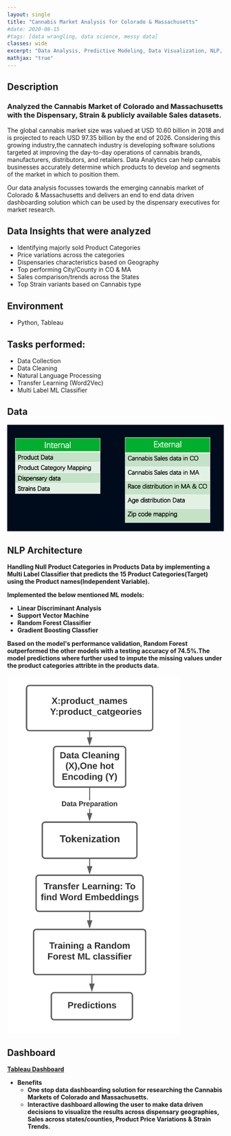 ```yaml
---
layout: single
title: "Cannabis Market Analysis for Colorado & Massachusetts"
#date: 2020-08-15
#tags: [data wrangling, data science, messy data]
classes: wide
excerpt: "Data Analysis, Predictive Modeling, Data Visualization, NLP, Multi Label Classification, Tableau, Python"
mathjax: "true"
---
```

## Description
### Analyzed the Cannabis Market of Colorado and Massachusetts with the Dispensary, Strain & publicly available Sales datasets.
The global cannabis market size was valued at USD 10.60 billion in 2018 and is projected to reach USD 97.35 billion by the end of 2026.
Considering this growing industry,the cannatech industry is developing software solutions targeted at improving the day-to-day operations of cannabis brands, manufacturers, distributors, and retailers. Data Analytics can help cannabis businesses accurately determine which products to develop and segments of the market in which to position them.<br> 

Our data analysis focusses towards the emerging cannabis market of Colorado & Massachusetts and delivers an end to end data driven dashboarding solution which can be used by the dispensary executives for market research.

## Data Insights that were analyzed
- Identifying majorly sold Product Categories
- Price variations across the categories
- Dispensaries characteristics based on Geography
- Top performing City/County in CO & MA
- Sales comparison/trends across the States
- Top Strain variants based on Cannabis type

## Environment
- Python, Tableau

## Tasks performed:
- Data Collection
- Data Cleaning
- Natural Language Processing
- Transfer Learning (Word2Vec)
- Multi Label ML Classifier

## Data
![Data](/images/cannabis/data.png)

## NLP Architecture 
<b> Handling Null Product Categories in Products Data by implementing a Multi Label Classifier that predicts the 15 Product Categories(Target) using the Product names(Independent Variable).<b><br>

Implemented the below mentioned ML models:<br>
- Linear Discriminant Analysis
- Support Vector Machine
- Random Forest Classifier 
- Gradient Boosting Classfier

Based on the model's performance validation, Random Forest outperformed the other models with a testing accuracy of 74.5%.The model predictions where further used to impute the missing values under the product categories attribte in the products data.

![NLP Architecture](/images/cannabis/nlp.png)

## Dashboard  
<a href="https://public.tableau.com/app/profile/ashishbidap/viz/CannabisMarketAnalysis-COMA-Dashboard/Dashboard1"> Tableau Dashboard </a>

- Benefits <br>
  - One stop data dashboarding solution for researching the Cannabis Markets of Colorado and Massachusetts.<br>
  - Interactive dashboard allowing the user to make data driven decisions to visualize the results across dispensary geographies, Sales across states/counties, Product Price Variations & Strain Trends.<br>
